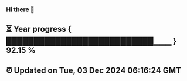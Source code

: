### Hi there 👋
⏳ Year progress { ███████████████████████████▁▁▁ } 92.15 %
---
⏰ Updated on Tue, 03 Dec 2024 06:16:24 GMT
---
